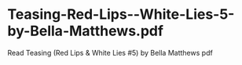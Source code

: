 # Teasing-Red-Lips--White-Lies-5-by-Bella-Matthews.pdf
Read Teasing (Red Lips &amp; White Lies #5) by Bella Matthews pdf
